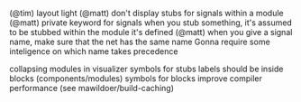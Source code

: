 (@tim) layout light
(@matt) don't display stubs for signals within a module
(@matt) private keyword for signals
when you stub something, it's assumed to be stubbed within the module it's defined
(@matt) when you give a signal name, make sure that the net has the same name
    Gonna require some inteligence on which name takes precedence

collapsing modules in visualizer
symbols for stubs
labels should be inside blocks (components/modules)
symbols for blocks
improve compiler performance (see mawildoer/build-caching)
